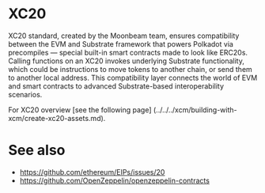 # XC20

XC20 standard, created by the Moonbeam team, ensures compatibility between the EVM and Substrate framework that powers Polkadot via precompiles — special built-in smart contracts made to look like ERC20s. Calling functions on an XC20 invokes underlying Substrate functionality, which could be instructions to move tokens to another chain, or send them to another local address. This compatibility layer connects the world of EVM and smart contracts to advanced Substrate-based interoperability scenarios.

For XC20 overview [see the following page] (../../../xcm/building-with-xcm/create-xc20-assets.md).

# See also

- https://github.com/ethereum/EIPs/issues/20
- https://github.com/OpenZeppelin/openzeppelin-contracts
